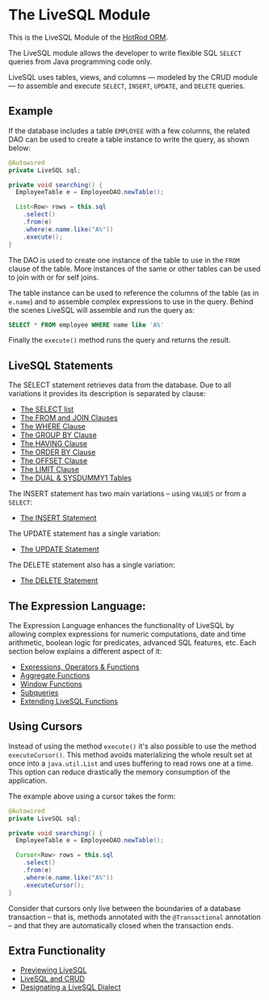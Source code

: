 # The LiveSQL Module

This is the LiveSQL Module of the [HotRod ORM](../README.md).

The LiveSQL module allows the developer to write flexible SQL `SELECT` queries from Java programming code only.

LiveSQL uses tables, views, and columns &mdash; modeled by the CRUD module &mdash; to assemble and execute 
`SELECT`, `INSERT`, `UPDATE`, and `DELETE` queries.


## Example

If the database includes a table `EMPLOYEE` with a few columns, the related DAO can be used to create a table instance to write the query,
as shown below:

```java
@Autowired
private LiveSQL sql;

private void searching() {
  EmployeeTable e = EmployeeDAO.newTable();

  List<Row> rows = this.sql
    .select()
    .from(e)
    .where(e.name.like("A%"))
    .execute();
}
```

The DAO is used to create one instance of the table to use in the `FROM` clause of the table. More instances of the same 
or other tables can be used to join with or for self joins.

The table instance can be used to reference the columns of the table (as in `e.name`) and to assemble complex expressions to use in the query. 
Behind the scenes LiveSQL will assemble and run the query as:

```sql
SELECT * FROM employee WHERE name like 'A%'
```

Finally the `execute()` method runs the query and returns the result.


## LiveSQL Statements

The SELECT statement retrieves data from the database. Due to all variations it provides its description is separated by clause:

- [The SELECT list](./syntax/select.md)
- [The FROM and JOIN Clauses](./syntax/from-and-joins.md)
- [The WHERE Clause](./syntax/where.md)
- [The GROUP BY Clause](./syntax/group-by.md)
- [The HAVING Clause](./syntax/having.md)
- [The ORDER BY Clause](./syntax/order-by.md)
- [The OFFSET Clause](./syntax/offset.md)
- [The LIMIT Clause](./syntax/limit.md)
- [The DUAL &amp; SYSDUMMY1 Tables](./syntax/systables.md)

The INSERT statement has two main variations &ndash; using `VALUES` or from a `SELECT`:

- [The INSERT Statement](./syntax/insert.md)

The UPDATE statement has a single variation:

- [The UPDATE Statement](./syntax/update.md)

The DELETE statement also has a single variation:

- [The DELETE Statement](./syntax/delete.md)


## The Expression Language:

The Expression Language enhances the functionality of LiveSQL by allowing complex expressions for numeric computations, date and time arithmetic, boolean logic for predicates, advanced SQL features, etc. Each section below explains a different aspect of it:

- [Expressions, Operators &amp; Functions](./syntax/expressions.md)
- [Aggregate Functions](./syntax/aggregate-functions.md)
- [Window Functions](./syntax/window-functions.md)
- [Subqueries](./syntax/subqueries.md)
- [Extending LiveSQL Functions](./extending-livesql-functions.md)


## Using Cursors

Instead of using the method `execute()` it's also possible to use the method `executeCursor()`. This method avoids 
materializing the whole result set at once into a `java.util.List` and uses buffering to read rows one at a time. This
option can reduce drastically the memory consumption of the application. 

The example above using a cursor takes the form:

```java
@Autowired
private LiveSQL sql;

private void searching() {
  EmployeeTable e = EmployeeDAO.newTable();

  Cursor<Row> rows = this.sql
    .select()
    .from(e)
    .where(e.name.like("A%"))
    .executeCursor();
}
```

Consider that cursors only live between the boundaries of a database transaction &ndash; that is, methods annotated with the 
`@Transactional` annotation &ndash; and that they are automatically closed when the transaction ends.


## Extra Functionality

- [Previewing LiveSQL](./previewing-livesql.md)
- [LiveSQL and CRUD](./livesql-and-crud.md)
- [Designating a LiveSQL Dialect](designating-a-livesql-dialect.md)


